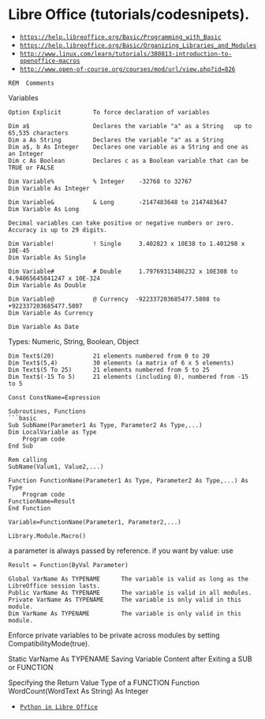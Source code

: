 # Libre Office (tutorials/codesnipets).


* [`https://help.libreoffice.org/Basic/Programming_with_Basic`](https://help.libreoffice.org/Basic/Programming_with_Basic)
* [`https://help.libreoffice.org/Basic/Organizing_Libraries_and_Modules`](https://help.libreoffice.org/Basic/Organizing_Libraries_and_Modules)
* [`http://www.linux.com/learn/tutorials/380813-introduction-to-openoffice-macros`](http://www.linux.com/learn/tutorials/380813-introduction-to-openoffice-macros)
* [`http://www.open-of-course.org/courses/mod/url/view.php?id=826`](http://www.open-of-course.org/courses/mod/url/view.php?id=826)

```basic
REM  Comments
```

Variables
```basic
Option Explicit         To force declaration of variables

Dim a$ 	                Declares the variable "a" as a String   up to 65,535 characters
Dim a As String 	    Declares the variable "a" as a String
Dim a$, b As Integer 	Declares one variable as a String and one as an Integer
Dim c As Boolean 	    Declares c as a Boolean variable that can be TRUE or FALSE

Dim Variable%           % Integer    -32768 to 32767
Dim Variable As Integer

Dim Variable&           & Long       -2147483648 to 2147483647
Dim Variable As Long

Decimal variables can take positive or negative numbers or zero. Accuracy is up to 29 digits.

Dim Variable!           ! Single     3.402823 x 10E38 to 1.401298 x 10E-45
Dim Variable As Single

Dim Variable#           # Double     1.79769313486232 x 10E308 to 4.94065645841247 x 10E-324
Dim Variable As Double

Dim Variable@           @ Currency  -922337203685477.5808 to +922337203685477.5807  
Dim Variable As Currency

Dim Variable As Date
```

Types: Numeric, String, Boolean,  Object
```basic
Dim Text$(20) 	        21 elements numbered from 0 to 20
Dim Text$(5,4) 	        30 elements (a matrix of 6 x 5 elements)
Dim Text$(5 To 25) 	    21 elements numbered from 5 to 25
Dim Text$(-15 To 5) 	21 elements (including 0), numbered from -15 to 5

Const ConstName=Expression

Subroutines, Functions
```basic
Sub SubName(Parameter1 As Type, Parameter2 As Type,...)
Dim LocalVariable as Type
    Program code
End Sub

Rem calling
SubName(Value1, Value2,...)

Function FunctionName(Parameter1 As Type, Parameter2 As Type,...) As Type
    Program code
FunctionName=Result
End Function

Variable=FunctionName(Parameter1, Parameter2,...)

Library.Module.Macro()
```
a parameter is always passed by reference. 
if you want by value: use
```basic
Result = Function(ByVal Parameter)
```

```basic
Global VarName As TYPENAME      The variable is valid as long as the LibreOffice session lasts.
Public VarName As TYPENAME      The variable is valid in all modules.
Private VarName As TYPENAME     The variable is only valid in this module.
Dim VarName As TYPENAME         The variable is only valid in this module.  
```

Enforce private variables to be private across modules by setting CompatibilityMode(true).

Static VarName As TYPENAME      Saving Variable Content after Exiting a SUB or FUNCTION

Specifying the Return Value Type of a FUNCTION
Function WordCount(WordText As String) As Integer


* [`Python in Libre Office`](http://tmtlakmal.wordpress.com/2013/08/11/a-simple-python-macro-in-libreoffice-4-0/)

